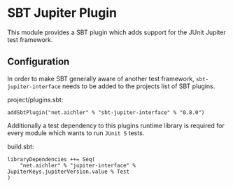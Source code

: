 # SBT Jupiter Plugin

This module provides a SBT plugin which adds support for the JUnit Jupiter test framework.

## Configuration

In order to make SBT generally aware of another test framework, `sbt-jupiter-interface` needs to be added to the projects list of SBT plugins.

project/plugins.sbt:
```
addSbtPlugin("net.aichler" % "sbt-jupiter-interface" % "0.8.0")
```

Additionally a test dependency to this plugins runtime library is required for every module which wants to run `JUnit 5` tests.

build.sbt:
```
libraryDependencies ++= Seq(
    "net.aichler" % "jupiter-interface" % JupiterKeys.jupiterVersion.value % Test
)
```

